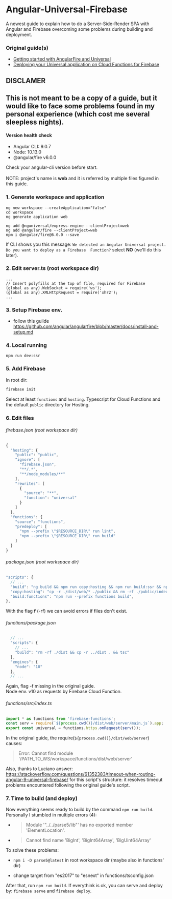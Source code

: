 # Angular-Universal-Firebase
A newest guide to explain how to do a Server-Side-Render SPA with Angular and Firebase overcoming some problems during building and deployment.

### Original guide(s)
* <a href="https://github.com/hiepxanh/angularfire2/blob/a45e0ad4f1c918e78a1610d2b73dee3cc9b1f6b1/docs/universal/getting-started.md">Getting started with AngularFire and Universal</a>
* <a href="https://github.com/hiepxanh/angularfire2/blob/a45e0ad4f1c918e78a1610d2b73dee3cc9b1f6b1/docs/universal/cloud-functions.md">Deploying your Universal application on Cloud Functions for Firebase</a>


## DISCLAMER
This is not meant to be a copy of a guide, but it would like to face some problems found in my personal experience (which cost me several sleepless nights). 
----------------------------------------------------------------------------------------------------------------------------


#### Version health check
- Angular CLI: 9.0.7
- Node: 10.13.0
- @angular/fire v6.0.0

Check your angular-cli version before start. <br>
<br>
NOTE: project's name is <b>web</b> and it is referred by multiple files figured in this guide.
<br>

### 1. Generate workspace and application
```
ng new workspace --createApplication="false"
cd workspace  
ng generate application web  
```
```
ng add @nguniversal/express-engine --clientProject=web 
ng add @angular/fire --clientProject=web
npm i @angular/fire@6.0.0 --save
```
If CLI shows you this message: ```We detected an Angular Universal project. Do you want to deploy as a Firebase 
Function?``` select <b>NO</b> (we'll do this later).

### 2. Edit server.ts (root workspace dir) 
```
...
// Insert polyfills at the top of file, required for Firebase
(global as any).WebSocket = require('ws');
(global as any).XMLHttpRequest = require('xhr2');
...

```
### 3. Setup Firebase env.
- follow this guilde https://github.com/angular/angularfire/blob/master/docs/install-and-setup.md

### 4. Local running
`npm run dev:ssr`

### 5. Add Firebase
In root dir:
```bash
firebase init
```
Select at least `functions` and `hosting`. Typescript for Cloud Functions and the default `public` directory for Hosting.

### 6. Edit files 
###### firebase.json (root workspace dir)
```js
{
  "hosting": {
    "public": "public",
    "ignore": [
      "firebase.json",
      "**/.*",
      "**/node_modules/**"
    ],
    "rewrites": [
      {
        "source": "**",
        "function": "universal"
      }
    ]
  },
  "functions": {
    "source": "functions",
    "predeploy": [
      "npm --prefix \"$RESOURCE_DIR\" run lint",
      "npm --prefix \"$RESOURCE_DIR\" run build"
    ]
  }
}
```
###### package.json (root workspace dir)
```js
"scripts": {
  // ...  
  "build": "ng build && npm run copy:hosting && npm run build:ssr && npm run build:functions",
  "copy:hosting": "cp -r ./dist/web/* ./public && rm -rf ./public/index.html",
  "build:functions": "npm run --prefix functions build",
},
```
With the flag <b>f</b> (-rf) we can avoid errors if files don't exist.

###### functions/package.json 
```js
  // ...
  "scripts": {
    // ...
    "build": "rm -rf ./dist && cp -r ../dist . && tsc"
  },
  "engines": {
    "node": "10"
  },
  // ...
```
Again, flag -f missing in the original guide.<br>
Node env. v10 as requests by Firebase Cloud Function.

###### functions/src/index.ts
```ts
import * as functions from 'firebase-functions';
const serv = require(`${process.cwd()}/dist/web/server/main.js`).app;
export const universal = functions.https.onRequest(serv());
```
In the original guide, the require(`${process.cwd()}/dist/web/server`) causes:
> Error: Cannot find module '/PATH_TO_WS/workspace/functions/dist/web/server'

Also, thanks to Luciano answer: https://stackoverflow.com/questions/61352383/timeout-when-routing-angular-9-universal-firebase/ for this script's structure: it resolves timeout problems encountered following the original guide's script. 

### 7. Time to build (and deploy)
Now everything seems ready to build by the command ```npm run build```. Personally I stumbled in multiple errors (4):
- > Module '"../../parse5/lib"' has no exported member 'ElementLocation'.

- > Cannot find name 'BigInt', 'BigInt64Array', 'BigUint64Array'

To solve these problems:
- ```npm i -D parse5@latest``` in root workspace dir (maybe also in functions' dir)

- change target from "es2017" to "esnext" in functions/tsconfig.json 

After that, run ```npm run build```. If everythink is ok, you can serve and deploy by: ```firebase serve``` and ```firebase deploy```. 







